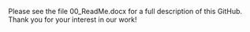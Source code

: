 Please see the file 00_ReadMe.docx for a full description of this GitHub. Thank you for your interest in our work!
